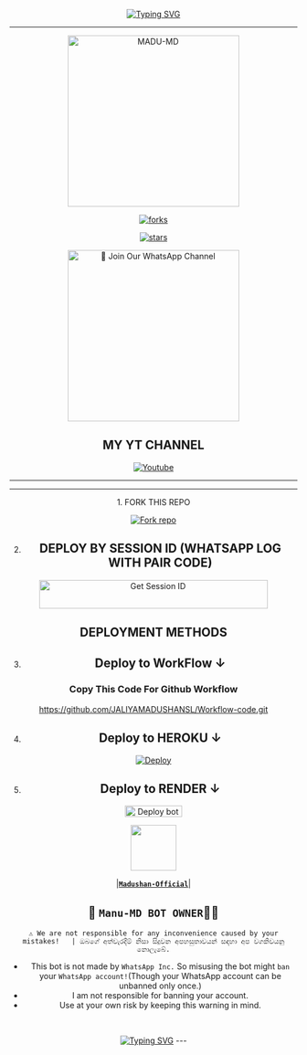 <p align="center">
<a href="https://git.io/typing-svg"><img src="https://readme-typing-svg.demolab.com?font=EB+Garamond&weight=800&size=28&duration=4000&pause=1000&random=false&width=435&lines=WELCOME+TO+MANU-MD;MULTI-DEVICE+WHATSAPP+BOT;DEVELOPED+BY;MANUL+OFFICIAL." alt="Typing SVG" /></a>

 
  
<div align="center">
</p

<hr>

<hr>

<p align="center">
  <a href="https://youtube.com/@madushanboy?si=rljJzsgHf8oQx2e7">
    <img alt="MADU-MD" height="300" src="https://i.ibb.co/Rv1q2dL/Capture.png">

    

![forks](https://img.shields.io/github/forks/Rmjmadu/MADU-MD-V1?label=Forks&style=social)

![stars](https://img.shields.io/github/stars/Rmjmadu/MADU-MD-V1?style=social)




<a href="https://encrypted-tbn0.gstatic.com/images?q=tbn:ANd9GcR2crQX6G74yhIgVUnHzQGQ5CWBrWpj_OrU7w&s"><img src="https://img.shields.io/badge/%E2%9D%A4%EF%B8%8F%E2%80%8D%20Join%20Our%20WhatsApp%20Channel%F0%9F%91%A8%E2%80%8D%F0%9F%92%BB-green" alt="📎 Join Our WhatsApp Channel" width="300"></a>



## MY YT CHANNEL

[![Youtube](https://telegra.ph/file/eebe86c26e98ffeae39ea.jpg)](https://youtube.com/@madushanboy?si=rljJzsgHf8oQx2e7) 

</details>





<hr>

<hr>
1. FORK THIS REPO


<a href='https://github.com/Rmjmadu/MADU-MD-V1/fork' target="_blank"><img alt='Fork repo' src='https://img.shields.io/badge/Fork This Repo-black?style=for-the-badge&logo=git&logoColor=white'/></a>


2. ## DEPLOY BY SESSION ID (WHATSAPP LOG WITH PAIR CODE)

<a href='https://mabu-md-x-pair.onrender.com/' target="_blank"><img alt='Get Session ID' src='https://img.shields.io/badge/%F0%9F%9A%80%EF%B8%8F%E2%80%8D%20-%F0%9F%93%8B%20%20PAIR%20CODE%20WEB%F0%9F%91%A8%E2%80%8D%F0%9F%92%BB-blue' width="400" height="50" alt="Deploy bot"/></a>

## DEPLOYMENT METHODS

3. ## Deploy to WorkFlow ↓

### Copy This Code For Github Workflow 

https://github.com/JALIYAMADUSHANSL/Workflow-code.git

4. ## Deploy to HEROKU ↓

[![Deploy](https://www.herokucdn.com/deploy/button.svg)](https://heroku.com/deploy?template=https://github.com/Rmjmadu/MADU-MD-V1.git)

5. ## Deploy to RENDER ↓

<a href="https://dashboard.render.com/" target="blank"><img align="center" src="https://telegra.ph/file/c15e952f017c10e12f431.jpg" width="100" height="20" alt="Deploy bot"/></a>



   <a href="https://github.com/Rmjmadu/"><img src="https://telegra.ph/file/49e1bb852fe8292c2614a.jpg" width=80 height=80></a>   

|**[`Madushan-Official`](https://github.com/Rmjmadu)**|


## 👑 `Manu-MD BOT OWNER`👨‍💻 

`⚠️ We are not responsible for any inconvenience caused by your mistakes!   | ඔබගේ අත්වැරදීම් නිසා සිදුවන අපහසුතාවයන් සඳහා අප වගකිවයනු නොලැබේ.`

- This bot is not made by `WhatsApp Inc.` So misusing the bot might `ban` your `WhatsApp account!`(Though your WhatsApp account can be unbanned only once.)
- I am not responsible for banning your account.
- Use at your own risk by keeping this warning in mind.
 <br>
 </p>
    <p align="center">
<a href="https://git.io/typing-svg"><img src="https://readme-typing-svg.demolab.com?font=EB+Garamond&weight=800&size=28&duration=4000&pause=1000&random=false&width=435&lines=THANKS+ALL+USE+MY+BOT;Manu-MD" alt="Typing SVG" /></a>
---
